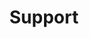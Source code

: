 ---
layout: page
title: Support
permalink: /support/
imports: jquery;tether;bootstrap
style: _page
---